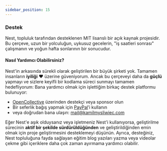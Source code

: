 ```yaml
---
sidebar_position: 15
---
```


### Destek

Nest, topluluk tarafından desteklenen MIT lisanslı bir açık kaynak projesidir. Bu çerçeve, uzun bir yolculuğun, uykusuz gecelerin, "iş saatleri sonrası" çalışmanın ve yoğun hafta sonlarının bir sonucudur.

#### Nasıl Yardımcı Olabilirsiniz?

Nest'in arkasında sürekli olarak geliştirilen bir büyük şirketi yok. Tamamen insanların **iyiliği** ❤️ üzerine güveniyorum. Ancak bu çerçeveyi daha da **güçlü** yapmayı ve sizlere keyifli bir kodlama süreci sunmayı tamamen hedefliyorum: Bana yardımcı olmak için işlettiğim birkaç destek platformu bulunuyor:

- [OpenCollective](https://opencollective.com/nest) üzerinden destekçi veya sponsor olun
- Bir seferlik bağış yapmak için [PayPal](https://paypal.me/kamilmysliwiec)’i kullanın
- veya doğrudan bana ulaşın: [mail@kamilmysliwiec.com](mailto:mail@kamilmysliwiec.com)

Eğer Nest'e aşık olduysanız veya işletmeniz Nest'i kullanıyorsa, geliştirilme sürecinin **aktif bir şekilde sürdürüldüğünden** ve geliştirildiğinden emin olmak için proje geliştirmesini desteklemeyi düşünün. Ayrıca, desteğiniz, Nest topluluğuna fayda sağlayan eğitim blog yazıları yazma veya videolar çekme gibi içeriklere daha çok zaman ayırmama yardımcı olabilir.